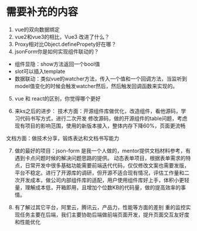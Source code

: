 # 需要补充的内容
1. vue的双向数据绑定
2. vue2和vue3的相比，Vue3 改进了什么？
3. Proxy相对比Object.definePropety好在哪？
4. jsonForm你是如何实现组件联动的？
- 组件显隐：show方法返回一个bool值
- slot可以插入template
- 数据联动：类似vue的watcher方法，传入一个值和一个回调方法，当监听到model值变化的时候会触发watcher然后，然后触发回调函数来实现的。
5. vue 和 react的区别，你觉得哪个更好

6. 来ks之后的进步：
技术方面：开源组件库做优化，改造组件，看他源码，学习代码书写方式，进行二次开发
修改源码，做的开源组件的table问题，考虑现有项目的影响范围，使用的新版本接入，整体内存下降60%，页面更流畅

文档方面：做技术分享，锻炼表达和文档书写能力

7. 做的最好的项目：json-form
是我一个人做的，mentor提供文档材料参考，有遇到卡点问题时候的解决问题思路的提供。
动态表单项目，根据表单需求的特点，日常开发中很多基础功能需要前端迭代代码，仅仅修改文案也需要发版，平台不稳定。进行了开源库的调研，但开源不适合现有情况，评估工作量和二次开发成本，做公司内部组件库的适配，用户使用组件库好上手，体积小更轻量，理解成本低，开箱即用，且增加个位数KB的代码量，做的提高效率的事情。

8. 有了解过其它平台，阿里云，腾讯云，产品力，性能等方面的差别
重的监控实现任务主要在后端，我们主要协助后端做前端页面开发，提升页面交互友好度和性能优化
